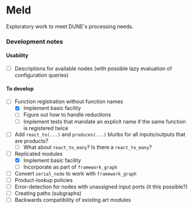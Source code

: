 # Meld
Exploratory work to meet DUNE's processing needs.

### Development notes

#### Usability

- [ ] Descriptions for available nodes (with possible lazy evaluation of configuration queries)

#### To develop

- [ ] Function registration without function names
  - [x] Implement basic facility
  - [ ] Figure out how to handle reductions
  - [ ] Implement tests that mandate an explicit name if the same function is registered twice
- [ ] Add `react_to(...)` and `produces(...)` blurbs for all inputs/outputs that are products?
  - [ ] What about `react_to_many`?  Is there a `react_to_many`?
- [ ] Replicated modules
  - [x] Implement basic facility
  - [ ] Incorporate as part of `framework_graph`
- [ ] Convert `serial_node` to work with `framework_graph`
- [ ] Product-lookup policies
- [ ] Error-detection for nodes with unassigned input ports (it this possible?)
- [ ] Creating paths (subgraphs)
- [ ] Backwards compatibility of existing art modules
